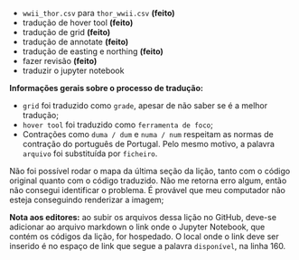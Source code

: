 - `wwii_thor.csv` para `thor_wwii.csv` **(feito)**
- tradução de hover tool **(feito)**
- tradução de grid **(feito)**
- tradução de annotate **(feito)**
- tradução de easting e northing **(feito)**
- fazer revisão **(feito)**
- traduzir o jupyter notebook

**Informações gerais sobre o processo de tradução:**

- `grid` foi traduzido como `grade`, apesar de não saber se é a melhor tradução;
- `hover tool` foi traduzido como `ferramenta de foco`;
- Contrações como `duma / dum` e `numa / num` respeitam as normas de contração do português de Portugal. Pelo mesmo motivo, a palavra `arquivo` foi substituída por `ficheiro`.

Não foi possível rodar o mapa da última seção da lição, tanto com o código original quanto com o código traduzido. Não me retorna erro algum, então não consegui identificar o problema. É provável que meu computador não esteja conseguindo renderizar a imagem;

**Nota aos editores:** ao subir os arquivos dessa lição no GitHub, deve-se adicionar ao arquivo markdown o link onde o Jupyter Notebook, que contém os códigos da lição, for hospedado. O local onde o link deve ser inserido é no espaço de link que segue a palavra `disponível`, na linha 160.



